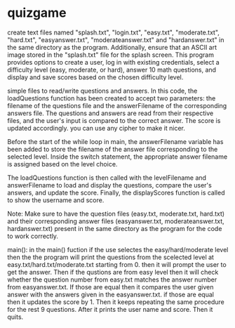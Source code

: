 # quizgame
create text files named "splash.txt", "login.txt", "easy.txt", "moderate.txt", "hard.txt", "easyanswer.txt", "moderateanswer.txt" and "hardanswer.txt" in the same directory as the program. Additionally, ensure that an ASCII art image stored in the "splash.txt" file for the splash screen.
This program provides options to create a user, log in with existing credentials, select a difficulty level (easy, moderate, or hard), answer 10 math questions, and display and save scores based on the chosen difficulty level.

simple files to read/write questions and answers.
In this code, the loadQuestions function has been created to accept two parameters: the filename of the questions file and the answerFilename of the corresponding answers file. The questions and answers are read from their respective files, and the user's input is compared to the correct answer. The score is updated accordingly.
you can use any cipher to make it nicer.

Before the start of the while loop in main, the answerFilename variable has been added to store the filename of the answer file corresponding to the selected level. Inside the switch statement, the appropriate answer filename is assigned based on the level choice.

The loadQuestions function is then called with the levelFilename and answerFilename to load and display the questions, compare the user's answers, and update the score. Finally, the displayScores function is called to show the username and score.

Note: Make sure to have the question files (easy.txt, moderate.txt, hard.txt) and their corresponding answer files (easyanswer.txt, moderateanswer.txt, hardanswer.txt) present in the same directory as the program for the code to work correctly.

main():
in the main() fuction if the use selectes the easy/hard/moderate level then the the program will print the questions from the scelected level at easy.txt/hard.txt/moderate.txt starting from 0. then it will prompt the user to get the answer. 
Then if the qustions are from easy level then it will check whether the question number from easy.txt matches the answer number from easyanswer.txt. 
If those are equal then it compares the user given answer with the answers given in the easyanswer.txt. if those are equal then it updates the score by 1. 
Then it keeps repeating the same procedure for the rest 9 questions. 
After it prints the user name and score. 
Then it quits.
